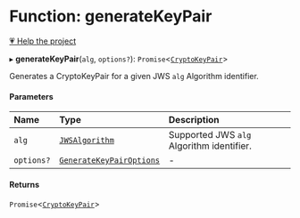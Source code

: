 # Function: generateKeyPair

[💗 Help the project](https://github.com/sponsors/panva)

▸ **generateKeyPair**(`alg`, `options?`): `Promise`<[`CryptoKeyPair`]( https://developer.mozilla.org/en-US/docs/Web/API/CryptoKeyPair )\>

Generates a CryptoKeyPair for a given JWS `alg` Algorithm identifier.

#### Parameters

| Name | Type | Description |
| :------ | :------ | :------ |
| `alg` | [`JWSAlgorithm`](../types/JWSAlgorithm.md) | Supported JWS `alg` Algorithm identifier. |
| `options?` | [`GenerateKeyPairOptions`](../interfaces/GenerateKeyPairOptions.md) | - |

#### Returns

`Promise`<[`CryptoKeyPair`]( https://developer.mozilla.org/en-US/docs/Web/API/CryptoKeyPair )\>
